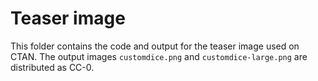 # Teaser image

This folder contains the code and output for the teaser image used on CTAN. The output images `customdice.png` and `customdice-large.png` are distributed as CC-0. 
